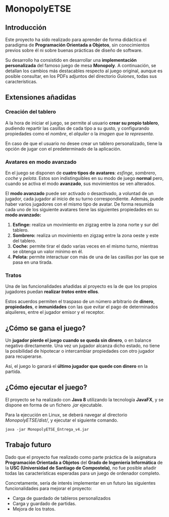 # MonopolyETSE

## Introducción

Este proyecto ha sido realizado para aprender de forma didáctica el paradigma de __Programación Orientada a Objetos__, sin conocimientos previos sobre él ni sobre buenas prácticas de diseño de software.

Su desarrollo ha consistido en desarrollar una __implementación personalizada__ del famoso juego de mesa __Monopoly__. A continuación, se detallan los cambios más destacables respecto al juego original, aunque es posible consultar, en los PDFs adjuntos del directorio _Guiones_, todas sus características.

## Extensiones añadidas

### Creación del tablero

A la hora de iniciar el juego, se permite al usuario __crear su propio tablero__, pudiendo repartir las casillas de cada tipo a su gusto, y configurando propiedades como el _nombre_, el _alquiler_ o la _imagen que la representa_.

En caso de que el usuario no desee crear un tablero personalizado, tiene la opción de jugar con el predeterminado de la aplicación.

### Avatares en modo avanzado

En el juego se disponen de __cuatro tipos de avatares__: _esfinge_, _sombrero_, _coche_ y _pelota_. Estos son indistinguibles en su modo de juego __normal__ pero, cuando se activa el modo __avanzado__, sus movimientos se ven alterados.

El __modo avanzado__ puede ser activado o desactivado, a voluntad de un jugador, cada jugador al inicio de su turno correspondiente. Además, puede haber varios jugadores con el mismo tipo de avatar. De forma resumida cada uno de los siguiente avatares tiene las siguientes propiedades en su __modo avanzado:__

1. __Esfinge:__ realiza un movimiento en zigzag entre la zona norte y sur del tablero.
2. __Sombrero:__ realiza un movimiento en zigzag entre la zona oeste y este del tablero.
3. __Coche:__ permite tirar el dado varias veces en el mismo turno, mientras se obtenga un valor mínimo en él.
4. __Pelota:__ permite interactuar con más de una de las casillas por las que se pasa en una tirada.

### Tratos

Una de las funcionalidades añadidas al proyecto es la de que los propios jugadores puedan __realizar _tratos_ entre ellos__.

Estos acuerdos permiten el traspaso de un número arbitrario de __dinero__, __propiedades__, e __inmunidades__ con las que evitar el pago de determinados alquileres, entre el jugador emisor y el receptor.

## ¿Cómo se gana el juego?

Un __jugador pierde el juego cuando se queda sin dinero__, o en balance negativo directamente. Una vez un jugador alcanza dicho estado, no tiene la posibilidad de hipotecar o intercambiar propiedades con otro jugador para recuperarse.

Así, el juego lo ganará el __último jugador que quede con dinero__ en la partida.

## ¿Cómo ejecutar el juego?

El proyecto se ha realizado con __Java 8__ utilizando la tecnología __JavaFX__, y se dispone en forma de un fichero _.jar_ ejecutable.

Para la ejecución en Linux, se deberá navegar al directorio _MonopolyETSE/dist/_, y ejecutar el siguiente comando.

```
java -jar MonopolyETSE_Entrega_v4.jar
```

## Trabajo futuro

Dado que el proyecto fue realizado como parte práctica de la asignatura __Programación Orientada a Objetos__ del __Grado de Ingeniería Informática__ de la __USC (Universidad de Santiago de Compostela)__, no fue posible añadir todas las características esperadas para un juego de ordenador completo.

Concretamente, sería de interés implementar en un futuro las siguientes funcionalidades para mejorar el proyecto:

- Carga de guardado de tableros personalizados
- Carga y guardado de partidas.
- Mejora de los tratos.
